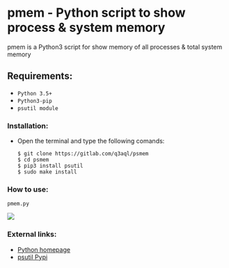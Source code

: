 pmem - Python script to show process & system memory
====================================================

pmem is a Python3 script for show memory of all processes & total system memory

## Requirements:

- `Python 3.5+`
- `Python3-pip`
- `psutil module`

### Installation:

  * Open the terminal and type the following comands:
    
    ```shell
    $ git clone https://gitlab.com/q3aql/psmem
    $ cd psmem
    $ pip3 install psutil
    $ sudo make install
      ````

### How to use:

  ```shell
  pmem.py
  ````

<img src="pmem.png" />

### External links:

  * [Python homepage](https://www.python.org/)
  * [psutil Pypi](https://pypi.org/project/psutil/)
